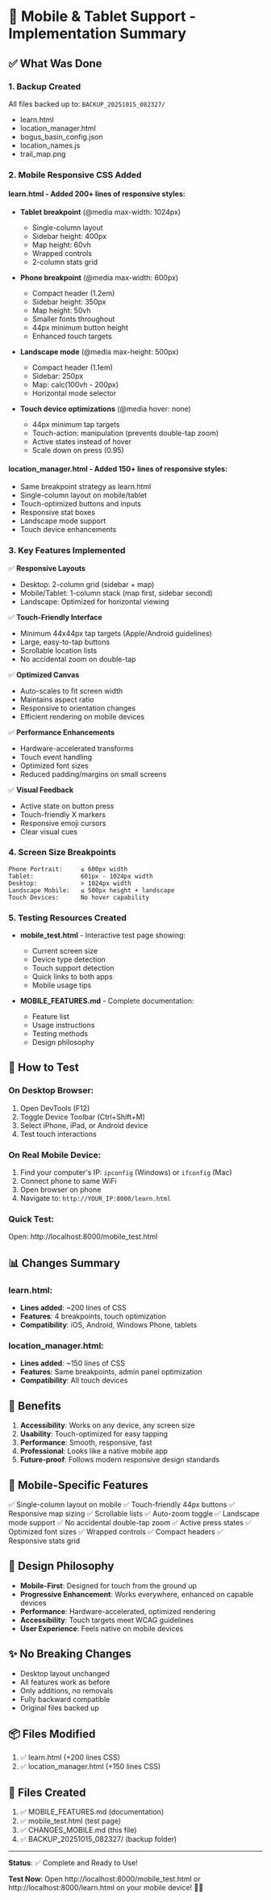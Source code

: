 # 📱 Mobile & Tablet Support - Implementation Summary

## ✅ What Was Done

### 1. **Backup Created**
All files backed up to: `BACKUP_20251015_082327/`
- learn.html
- location_manager.html  
- bogus_basin_config.json
- location_names.js
- trail_map.png

### 2. **Mobile Responsive CSS Added**

#### learn.html - Added 200+ lines of responsive styles:
- **Tablet breakpoint** (@media max-width: 1024px)
  - Single-column layout
  - Sidebar height: 400px
  - Map height: 60vh
  - Wrapped controls
  - 2-column stats grid

- **Phone breakpoint** (@media max-width: 600px)
  - Compact header (1.2em)
  - Sidebar height: 350px
  - Map height: 50vh
  - Smaller fonts throughout
  - 44px minimum button height
  - Enhanced touch targets

- **Landscape mode** (@media max-height: 500px)
  - Compact header (1.1em)
  - Sidebar: 250px
  - Map: calc(100vh - 200px)
  - Horizontal mode selector

- **Touch device optimizations** (@media hover: none)
  - 44px minimum tap targets
  - Touch-action: manipulation (prevents double-tap zoom)
  - Active states instead of hover
  - Scale down on press (0.95)

#### location_manager.html - Added 150+ lines of responsive styles:
- Same breakpoint strategy as learn.html
- Single-column layout on mobile/tablet
- Touch-optimized buttons and inputs
- Responsive stat boxes
- Landscape mode support
- Touch device enhancements

### 3. **Key Features Implemented**

✅ **Responsive Layouts**
- Desktop: 2-column grid (sidebar + map)
- Mobile/Tablet: 1-column stack (map first, sidebar second)
- Landscape: Optimized for horizontal viewing

✅ **Touch-Friendly Interface**
- Minimum 44x44px tap targets (Apple/Android guidelines)
- Large, easy-to-tap buttons
- Scrollable location lists
- No accidental zoom on double-tap

✅ **Optimized Canvas**
- Auto-scales to fit screen width
- Maintains aspect ratio
- Responsive to orientation changes
- Efficient rendering on mobile devices

✅ **Performance Enhancements**
- Hardware-accelerated transforms
- Touch event handling
- Optimized font sizes
- Reduced padding/margins on small screens

✅ **Visual Feedback**
- Active state on button press
- Touch-friendly X markers
- Responsive emoji cursors
- Clear visual cues

### 4. **Screen Size Breakpoints**

```
Phone Portrait:     ≤ 600px width
Tablet:             601px - 1024px width  
Desktop:            > 1024px width
Landscape Mobile:   ≤ 500px height + landscape
Touch Devices:      No hover capability
```

### 5. **Testing Resources Created**

- **mobile_test.html** - Interactive test page showing:
  - Current screen size
  - Device type detection
  - Touch support detection
  - Quick links to both apps
  - Mobile usage tips

- **MOBILE_FEATURES.md** - Complete documentation:
  - Feature list
  - Usage instructions
  - Testing methods
  - Design philosophy

## 🎯 How to Test

### On Desktop Browser:
1. Open DevTools (F12)
2. Toggle Device Toolbar (Ctrl+Shift+M)
3. Select iPhone, iPad, or Android device
4. Test touch interactions

### On Real Mobile Device:
1. Find your computer's IP: `ipconfig` (Windows) or `ifconfig` (Mac)
2. Connect phone to same WiFi
3. Open browser on phone
4. Navigate to: `http://YOUR_IP:8000/learn.html`

### Quick Test:
Open: http://localhost:8000/mobile_test.html

## 📊 Changes Summary

### learn.html:
- **Lines added**: ~200 lines of CSS
- **Features**: 4 breakpoints, touch optimization
- **Compatibility**: iOS, Android, Windows Phone, tablets

### location_manager.html:
- **Lines added**: ~150 lines of CSS
- **Features**: Same breakpoints, admin panel optimization
- **Compatibility**: All touch devices

## 🚀 Benefits

1. **Accessibility**: Works on any device, any screen size
2. **Usability**: Touch-optimized for easy tapping
3. **Performance**: Smooth, responsive, fast
4. **Professional**: Looks like a native mobile app
5. **Future-proof**: Follows modern responsive design standards

## 📱 Mobile-Specific Features

✅ Single-column layout on mobile
✅ Touch-friendly 44px buttons
✅ Responsive map sizing
✅ Scrollable lists
✅ Auto-zoom toggle
✅ Landscape mode support
✅ No accidental double-tap zoom
✅ Active press states
✅ Optimized font sizes
✅ Wrapped controls
✅ Compact headers
✅ Responsive stats grid

## 🎨 Design Philosophy

- **Mobile-First**: Designed for touch from the ground up
- **Progressive Enhancement**: Works everywhere, enhanced on capable devices
- **Performance**: Hardware-accelerated, optimized rendering
- **Accessibility**: Touch targets meet WCAG guidelines
- **User Experience**: Feels native on mobile devices

## ✨ No Breaking Changes

- Desktop layout unchanged
- All features work as before
- Only additions, no removals
- Fully backward compatible
- Original files backed up

## 📦 Files Modified

1. ✅ learn.html (+200 lines CSS)
2. ✅ location_manager.html (+150 lines CSS)

## 📄 Files Created

1. ✅ MOBILE_FEATURES.md (documentation)
2. ✅ mobile_test.html (test page)
3. ✅ CHANGES_MOBILE.md (this file)
4. ✅ BACKUP_20251015_082327/ (backup folder)

---

**Status**: ✅ Complete and Ready to Use!

**Test Now**: Open http://localhost:8000/mobile_test.html or http://localhost:8000/learn.html on your mobile device! 📱🎿

